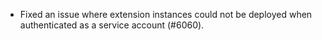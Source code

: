 - Fixed an issue where extension instances could not be deployed when authenticated as a service account (#6060).
